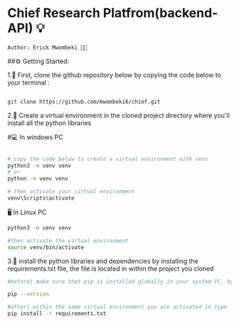 # Chief Research Platfrom(backend-API) 💡

```bash
Author: Erick Mwombeki 👋🏾
```

##⚙️ Getting Started:

1.🏏 First, clone the github repository below by copying the code below to your terminal :

```bash

git clone https://github.com/mwombeki6/chief.git


```

2.📌 Create a virtual environment in the cloned project directory where you'll install all the python libraries





#💻 In windows PC

```bash

# copy the code below to create a virtual environment with venv
python3 -m venv venv
# or
python -m venv venv

# then activate your virtual environment
venv\Scripts\activate
```

🖥️ In Linux PC

```bash
python3 -m venv venv

#then activate the virtual environment
source venv/bin/activate

```

3.🔔 install the python libraries and dependencies by installing the requirements.txt file, the file is located in within the project you cloned

```bash
#before| make sure that pip is installed globally in your system PC, by typing code below in your terminal

pip --version

#after| within the same virtual environment you are activated in type
pip install -r requirements.txt
```
